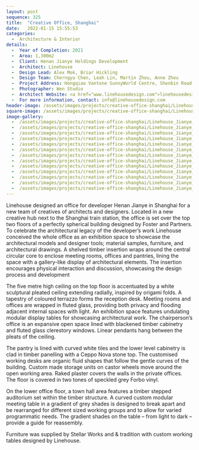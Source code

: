 ```yaml
---
layout: post
sequence: 325
title:  "Creative Office, Shanghai"
date:   2022-01-15 15:55:53
categories:
  -  Architecture & Interior
details:
  -  Year of Completion: 2021
  -  Area: 1,300m2
  -  Client: Henan Jianye Holdings Development
  -  Architect: Linehouse
  -  Design Lead: Alex Mok, Briar Hickling
  -  Design Team: Cherngyu Chen, Leah Lin, Martin Zhou, Anne Zhou
  -  Project Address: Hongqiao Vantone SunnyWorld Centre, Shenbin Road, Shanghai
  -  Photographer: Wen Studio
  -  Architect Website: <a href="www.linehousedesign.com">linehousedesign.com</a>
  -  For more information, contact: info@linehousedesign.com
header-image: /assets/images/projects/creative-office-shanghai/Linehouse_Jianye_010_header.jpg
square-image: /assets/images/projects/creative-office-shanghai/Linehouse_Jianye_014_thumb.jpg
image-gallery:
  -  /assets/images/projects/creative-office-shanghai/Linehouse_Jianye_001_lo.jpg
  -  /assets/images/projects/creative-office-shanghai/Linehouse_Jianye_002_lo.jpg
  -  /assets/images/projects/creative-office-shanghai/Linehouse_Jianye_003_lo.jpg
  -  /assets/images/projects/creative-office-shanghai/Linehouse_Jianye_004_lo.jpg
  -  /assets/images/projects/creative-office-shanghai/Linehouse_Jianye_005_lo.jpg
  -  /assets/images/projects/creative-office-shanghai/Linehouse_Jianye_006_lo.jpg
  -  /assets/images/projects/creative-office-shanghai/Linehouse_Jianye_007_lo.jpg
  -  /assets/images/projects/creative-office-shanghai/Linehouse_Jianye_008_lo.jpg
  -  /assets/images/projects/creative-office-shanghai/Linehouse_Jianye_009_lo.jpg
  -  /assets/images/projects/creative-office-shanghai/Linehouse_Jianye_010_lo.jpg
  -  /assets/images/projects/creative-office-shanghai/Linehouse_Jianye_L8_plan.jpg
  -  /assets/images/projects/creative-office-shanghai/Linehouse_Jianye_L9_plan_Exploded Iso.jpg
  -  /assets/images/projects/creative-office-shanghai/Linehouse_Jianye_L9_plan.jpg
---
```

Linehouse designed an office for developer Henan Jianye in Shanghai for a new team of creatives of architects and designers. Located in a new creative hub next to the Shanghai train station, the office is set over the top two floors of a perfectly spherical building designed by Foster and Partners. To celebrate the architectural legacy of the developer’s work Linehouse conceived the whole office as an exhibition space to showcase the architectural models and designer tools; material samples, furniture, and architectural drawings. A shelved timber insertion wraps around the central circular core to enclose meeting rooms, offices and pantries, lining the space with a gallery-like display of architectural elements. The insertion encourages physical interaction and discussion, showcasing the design process and development

The five metre high ceiling on the top floor is accentuated by a white sculptural pleated ceiling extending radially, inspired by origami folds. A tapestry of coloured terrazzo forms the reception desk. Meeting rooms and offices are wrapped in fluted glass, providing both privacy and flooding adjacent internal spaces with light. An exhibition space features undulating modular display tables for showcasing architectural work. The chairperson’s office is an expansive open space lined with blackened timber cabinetry and fluted glass clerestory windows. Linear pendants hang between the pleats of the ceiling.
 
The pantry is lined with curved white tiles and the lower level cabinetry is clad in timber panelling with a Ceppo Nova stone top. The customised working desks are organic fluid shapes that follow the gentle curves of the building. Custom made storage units on castor wheels move around the open working area. Raked plaster covers the walls in the private offices. The floor is covered in two tones of speckled grey Forbo vinyl.

On the lower office floor, a town hall area features a timber stepped auditorium set within the timber structure. A curved custom modular meeting table in a gradient of grey shades is designed to break apart and be rearranged for different sized working groups and to allow for varied programmatic needs. The gradient shades on the table – from light to dark – provide a guide for reassembly.  

Furniture was supplied by Stellar Works and & tradition with custom working tables designed by Linehouse.